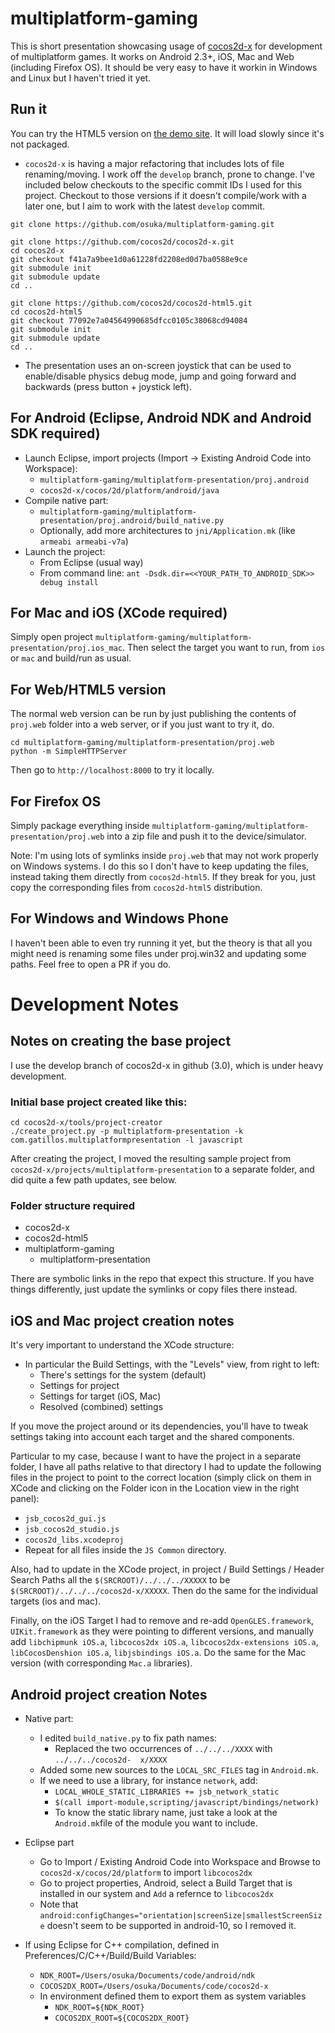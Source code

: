 # multiplatform-gaming

This is short presentation showcasing usage of [cocos2d-x](https://github.com/cocos2d/cocos2d-x) for development of multiplatform games. It works on Android 2.3+, iOS, Mac and Web (including Firefox OS). It should be very easy to have it workin in Windows and Linux but I haven't tried it yet.

## Run it

You can try the HTML5 version on [the demo site](http://gatillos.com/presentation). It will load slowly since it's not packaged.

* `cocos2d-x` is having a major refactoring that includes lots of file renaming/moving. I work off the `develop` branch, prone to change. I've included below checkouts to the specific commit IDs I used for this project. Checkout to those versions if it doesn't compile/work with a later one, but I aim to work with the latest `develop` commit.

```
git clone https://github.com/osuka/multiplatform-gaming.git

git clone https://github.com/cocos2d/cocos2d-x.git
cd cocos2d-x
git checkout f41a7a9bee1d0a61228fd2208ed0d7ba0588e9ce
git submodule init
git submodule update
cd ..

git clone https://github.com/cocos2d/cocos2d-html5.git
cd cocos2d-html5
git checkout 77092e7a04564990685dfcc0105c38068cd94084
git submodule init
git submodule update
cd ..
```

* The presentation uses an on-screen joystick that can be used to enable/disable physics debug mode, jump and going forward and backwards (press button + joystick left).

## For Android (Eclipse, Android NDK and Android SDK required)

- Launch Eclipse, import projects (Import -> Existing Android Code into Workspace):
  - `multiplatform-gaming/multiplatform-presentation/proj.android`
  - `cocos2d-x/cocos/2d/platform/android/java`
- Compile native part:
  - `multiplatform-gaming/multiplatform-presentation/proj.android/build_native.py`
  - Optionally, add more architectures to `jni/Application.mk` (like `armeabi armeabi-v7a`)
- Launch the project:
  - From Eclipse (usual way)
  - From command line: `ant -Dsdk.dir=<<YOUR_PATH_TO_ANDROID_SDK>> debug install`


## For Mac and iOS (XCode required)

Simply open project `multiplatform-gaming/multiplatform-presentation/proj.ios_mac`. Then select the target you want to run, from `ios` or `mac` and build/run as usual.

## For Web/HTML5 version

The normal web version can be run by just publishing the contents of `proj.web` folder into a web server, or if you just want to try it, do.

```
cd multiplatform-gaming/multiplatform-presentation/proj.web
python -m SimpleHTTPServer
```

Then go to `http://localhost:8000` to try it locally.

## For Firefox OS

Simply package everything inside `multiplatform-gaming/multiplatform-presentation/proj.web` into a zip file and push it to the device/simulator.

Note: I'm using lots of symlinks inside `proj.web` that may not work properly on Windows systems. I do this so I don't have to keep updating the files, instead taking them directly from `cocos2d-html5`. If they break for you, just copy the corresponding files from `cocos2d-html5` distribution.

## For Windows and Windows Phone

I haven't been able to even try running it yet, but the theory is that all you might need is renaming some files under proj.win32 and updating some paths. Feel free to open a PR if you do.


# Development Notes

## Notes on creating the base project

I use the develop branch of cocos2d-x in github (3.0), which is under heavy development.

### Initial base project created like this:

```
cd cocos2d-x/tools/project-creator
./create_project.py -p multiplatform-presentation -k com.gatillos.multiplatformpresentation -l javascript
```

After creating the project, I moved the resulting sample project from `cocos2d-x/projects/multiplatform-presentation` to a separate folder, and did quite a few path updates, see below.

### Folder structure required

* cocos2d-x
* cocos2d-html5
* multiplatform-gaming
  * multiplatform-presentation

There are symbolic links in the repo that expect this structure. If you have things differently, just update the symlinks or copy files there instead.

## iOS and Mac project creation notes

It's very important to understand the XCode structure:

- In particular the Build Settings, with the "Levels" view, from right to left:
  - There's settings for the system (default)
  - Settings for project
  - Settings for target (iOS, Mac)
  - Resolved (combined) settings

If you move the project around or its dependencies, you'll have to tweak settings taking into account each target and the shared components.

Particular to my case, because I want to have the project in a separate folder, I have all paths relative to that directory I had to update the following files in the project to point to the correct location (simply click on them in XCode and clicking on the Folder icon in the Location view in the right panel):
- `jsb_cocos2d_gui.js`
- `jsb_cocos2d_studio.js`
- `cocos2d_libs.xcodeproj`
- Repeat for all files inside the `JS Common` directory.

Also, had to update in the XCode project, in project / Build Settings / Header Search Paths all the `$(SRCROOT)/../../../XXXXX` to be `$(SRCROOT)/../../../cocos2d-x/XXXXX`. Then do the same for the individual targets (ios and mac).

Finally, on the iOS Target I had to remove and re-add `OpenGLES.framework`, `UIKit.framework` as they were pointing to different versions, and manually add `libchipmunk iOS.a`, `libcocos2dx iOS.a`, `libcocos2dx-extensions iOS.a`, `libCocosDenshion iOS.a`, `libjsbindings iOS.a`. Do the same for the Mac version (with corresponding `Mac.a` libraries).

## Android project creation Notes

- Native part:
  - I edited `build_native.py` to fix path names:
    - Replaced the two occurrences of `../../../XXXX` with `../../../cocos2d-  x/XXXX`
  - Added some new sources to the `LOCAL_SRC_FILES` tag in `Android.mk`.
  - If we need to use a library, for instance `network`, add:
    - `LOCAL_WHOLE_STATIC_LIBRARIES += jsb_network_static`
    - `$(call import-module,scripting/javascript/bindings/network)`
    - To know the static library name, just take a look at the `Android.mk`file of the module you want to include.

- Eclipse part
  - Go to Import / Existing Android Code into Workspace and Browse to `cocos2d-x/cocos/2d/platform` to import `libcocos2dx`
  - Go to project properties, Android, select a Build Target that is installed in our system and `Add` a refernce to `libcocos2dx`
  - Note that `android:configChanges="orientation|screenSize|smallestScreenSize` doesn't seem to be supported in android-10, so I removed it.

- If using Eclipse for C++ compilation, defined in Preferences/C/C++/Build/Build Variables:
  - `NDK_ROOT=/Users/osuka/Documents/code/android/ndk`
  - `COCOS2DX_ROOT=/Users/osuka/Documents/code/cocos2d-x`
  - In environment defined them to export them as system variables
    - `NDK_ROOT=${NDK_ROOT}`
    - `COCOS2DX_ROOT=${COCOS2DX_ROOT}` 
